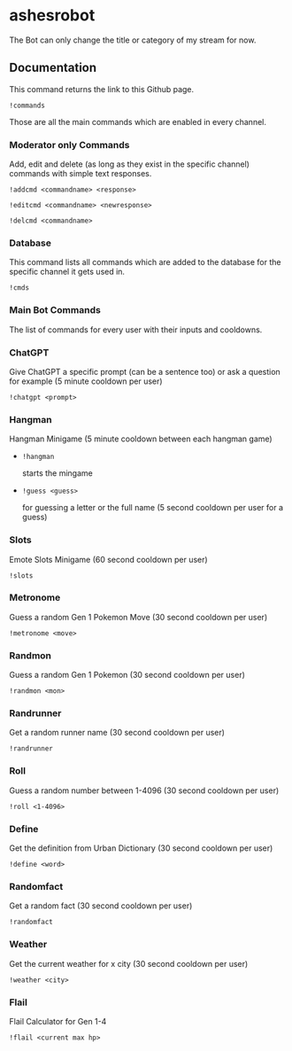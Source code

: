 # ashesrobot

The Bot can only change the title or category of my stream for now.

## Documentation

This command returns the link to this Github page.

`!commands`

Those are all the main commands which are enabled in every channel.

### Moderator only Commands

Add, edit and delete (as long as they exist in the specific channel) commands with simple text responses.

`!addcmd <commandname> <response>`

`!editcmd <commandname> <newresponse>`

`!delcmd <commandname>`

### Database

This command lists all commands which are added to the database for the specific channel it gets used in.

`!cmds`

### Main Bot Commands

The list of commands for every user with their inputs and cooldowns.

### ChatGPT

Give ChatGPT a specific prompt (can be a sentence too) or ask a question for example (5 minute cooldown per user)

`!chatgpt <prompt>`

### Hangman

Hangman Minigame (5 minute cooldown between each hangman game)

* `!hangman`
  
  starts the mingame

* `!guess <guess>`
  
  for guessing a letter or the full name (5 second cooldown per user for a guess)

### Slots

Emote Slots Minigame (60 second cooldown per user) 

`!slots`

### Metronome

Guess a random Gen 1 Pokemon Move (30 second cooldown per user)

`!metronome <move>`

### Randmon

Guess a random Gen 1 Pokemon (30 second cooldown per user) 

`!randmon <mon>`

### Randrunner

Get a random runner name (30 second cooldown per user)

`!randrunner`

### Roll

Guess a random number between 1-4096 (30 second cooldown per user)

`!roll <1-4096>`

### Define

Get the definition from Urban Dictionary (30 second cooldown per user)

`!define <word>`

### Randomfact

Get a random fact (30 second cooldown per user)

`!randomfact`

### Weather

Get the current weather for x city (30 second cooldown per user) 

`!weather <city>`

### Flail

Flail Calculator for Gen 1-4

`!flail <current max hp>`
